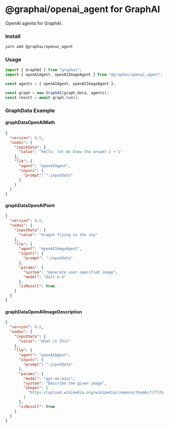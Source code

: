 
# @graphai/openai_agent for GraphAI

OpenAI agents for GraphAI.

### Install

```sh
yarn add @graphai/openai_agent
```


### Usage

```typescript
import { GraphAI } from "graphai";
import { openAIAgent, openAIImageAgent } from "@graphai/openai_agent";

const agents = { openAIAgent, openAIImageAgent };

const graph = new GraphAI(graph_data, agents);
const result = await graph.run();
```

### GraphData Example

#### graphDataOpenAIMath
```json
{
  "version": 0.5,
  "nodes": {
    "inputData": {
      "value": "hello, let me know the answer 1 + 1"
    },
    "llm": {
      "agent": "openAIAgent",
      "inputs": {
        "prompt": ":inputData"
      }
    }
  }
}
```

#### graphDataOpenAIPaint
```json
{
  "version": 0.5,
  "nodes": {
    "inputData": {
      "value": "dragon flying in the sky"
    },
    "llm": {
      "agent": "openAIImageAgent",
      "inputs": {
        "prompt": ":inputData"
      },
      "params": {
        "system": "Generate user-specified image",
        "model": "dall-e-3"
      },
      "isResult": true
    }
  }
}
```

#### graphDataOpenAIImageDescription
```json
{
  "version": 0.5,
  "nodes": {
    "inputData": {
      "value": "what is this"
    },
    "llm": {
      "agent": "openAIAgent",
      "inputs": {
        "prompt": ":inputData"
      },
      "params": {
        "model": "gpt-4o-mini",
        "system": "Describe the given image",
        "images": [
          "https://upload.wikimedia.org/wikipedia/commons/thumb/f/ff/Kumamoto_Castle_Keep_Tower_20221022-3.jpg/1920px-Kumamoto_Castle_Keep_Tower_20221022-3.jpg"
        ]
      },
      "isResult": true
    }
  }
}
```




